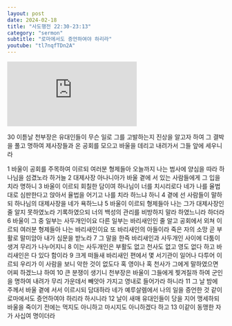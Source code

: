 ```yaml
---
layout: post
date: 2024-02-18
title: "사도행전 22:30-23:13"
category: "sermon"
subtitle: "로마에서도 증언하여야 하리라"
youtube: "tl7nqfTDn2A"
---
```


<div class="youtube margin-large">
    <iframe src="https://www.youtube.com/embed/tl7nqfTDn2A" title="YouTube video player" frameborder="0" allow="accelerometer; autoplay; clipboard-write; encrypted-media; gyroscope; picture-in-picture; web-share" allowfullscreen></iframe>
</div>

30 이튿날 천부장은 유대인들이 무슨 일로 그를 고발하는지 진상을 알고자 하여 그 결박을 풀고 명하여 제사장들과 온 공회를 모으고 바울을 데리고 내려가서 그들 앞에 세우니라

1 바울이 공회를 주목하여 이르되 여러분 형제들아 오늘까지 나는 범사에 양심을 따라 하나님을 섬겼노라 하거늘
2 대제사장 아나니아가 바울 곁에 서 있는 사람들에게 그 입을 치라 명하니
3 바울이 이르되 회칠한 담이여 하나님이 너를 치시리로다 네가 나를 율법대로 심판한다고 앉아서 율법을 어기고 나를 치라 하느냐 하니
4 곁에 선 사람들이 말하되 하나님의 대제사장을 네가 욕하느냐
5 바울이 이르되 형제들아 나는 그가 대제사장인 줄 알지 못하였노라 기록하였으되 너의 백성의 관리를 비방하지 말라 하였느니라 하더라
6 바울이 그 중 일부는 사두개인이요 다른 일부는 바리새인인 줄 알고 공회에서 외쳐 이르되 여러분 형제들아 나는 바리새인이요 또 바리새인의 아들이라 죽은 자의 소망 곧 부활로 말미암아 내가 심문을 받노라
7 그 말을 한즉 바리새인과 사두개인 사이에 다툼이 생겨 무리가 나누어지니
8 이는 사두개인은 부활도 없고 천사도 없고 영도 없다 하고 바리새인은 다 있다 함이라
9 크게 떠들새 바리새인 편에서 몇 서기관이 일어나 다투어 이르되 우리가 이 사람을 보니 악한 것이 없도다 혹 영이나 혹 천사가 그에게 말하였으면 어찌 하겠느냐 하여
10 큰 분쟁이 생기니 천부장은 바울이 그들에게 찢겨질까 하여 군인을 명하여 내려가 무리 가운데서 빼앗아 가지고 영내로 들어가라 하니라
11 그 날 밤에 주께서 바울 곁에 서서 이르시되 담대하라 네가 예루살렘에서 나의 일을 증언한 것 같이 로마에서도 증언하여야 하리라 하시니라
12 날이 새매 유대인들이 당을 지어 맹세하되 바울을 죽이기 전에는 먹지도 아니하고 마시지도 아니하겠다 하고
13 이같이 동맹한 자가 사십여 명이더라